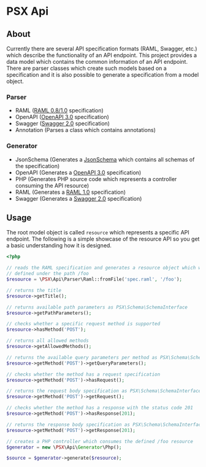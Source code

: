 PSX Api
===

## About

Currently there are several API specification formats (RAML, Swagger, etc.)
which describe the functionality of an API endpoint. This project provides a
data model which contains the common information of an API endpoint. There are
parser classes which create such models based on a specification and it is also
possible to generate a specification from a model object.

### Parser

- RAML ([RAML 0.8/1.0](http://raml.org/) specification)
- OpenAPI ([OpenAPI 3.0](https://www.openapis.org/) specification)
- Swagger ([Swagger 2.0](https://github.com/OAI/OpenAPI-Specification/blob/master/versions/2.0.md) specification)
- Annotation (Parses a class which contains annotations)

### Generator

- JsonSchema (Generates a [JsonSchema](http://json-schema.org/) which contains all schemas of the specification)
- OpenAPI (Generates a [OpenAPI 3.0](https://github.com/OAI/OpenAPI-Specification/blob/master/versions/3.0.0.md) specification)
- PHP (Generates PHP source code which represents a controller consuming the API resource)
- RAML (Generates a [RAML 1.0](http://raml.org/) specification)
- Swagger (Generates a [Swagger 2.0](https://github.com/OAI/OpenAPI-Specification/blob/master/versions/2.0.md) specification)

## Usage

The root model object is called `resource` which represents a specific API
endpoint. The following is a simple showcase of the resource API so you get a
basic understanding how it is designed.

```php
<?php

// reads the RAML specification and generates a resource object which was
// defined under the path /foo
$resource = \PSX\Api\Parser\Raml::fromFile('spec.raml', '/foo');

// returns the title
$resource->getTitle();

// returns available path parameters as PSX\Schema\SchemaInterface
$resource->getPathParameters();

// checks whether a specific request method is supported
$resource->hasMethod('POST');

// returns all allowed methods
$resource->getAllowedMethods();

// returns the available query parameters per method as PSX\Schema\SchemaInterface
$resource->getMethod('POST')->getQueryParameters();

// checks whether the method has a request specification
$resource->getMethod('POST')->hasRequest();

// returns the request body specification as PSX\Schema\SchemaInterface
$resource->getMethod('POST')->getRequest();

// checks whether the method has a response with the status code 201
$resource->getMethod('POST')->hasResponse(201);

// returns the response body specification as PSX\Schema\SchemaInterface
$resource->getMethod('POST')->getResponse(201);

// creates a PHP controller which consumes the defined /foo resource
$generator = new \PSX\Api\Generator\Php();

$source = $generator->generate($resource);

```
